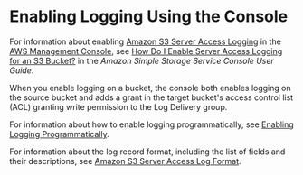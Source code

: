 # Enabling Logging Using the Console<a name="enable-logging-console"></a>

For information about enabling [Amazon S3 Server Access Logging](ServerLogs.md) in the [AWS Management Console](https://console.aws.amazon.com/s3/), see [ How Do I Enable Server Access Logging for an S3 Bucket?](https://docs.aws.amazon.com/AmazonS3/latest/user-guide/server-access-logging.html) in the *Amazon Simple Storage Service Console User Guide*\. 

When you enable logging on a bucket, the console both enables logging on the source bucket and adds a grant in the target bucket's access control list \(ACL\) granting write permission to the Log Delivery group\. 

For information about how to enable logging programmatically, see [Enabling Logging Programmatically](enable-logging-programming.md)\.

For information about the log record format, including the list of fields and their descriptions, see [Amazon S3 Server Access Log Format](LogFormat.md)\.